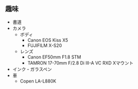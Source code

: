 ## 趣味

- 書道
- カメラ
  - ボディ
    - Canon EOS Kiss X5
    - FUJIFILM X-S20
  - レンズ
    - Canon EF50mm F1.8 STM
    - TAMRON 17-70mm F/2.8 Di III-A VC RXD Xマウント
- インク・ガラスペン
- 車
  - Copen LA-L880K
